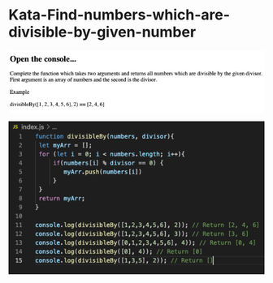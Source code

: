 # Kata-Find-numbers-which-are-divisible-by-given-number

![screen image](pic.png)

![code image](code.png)
